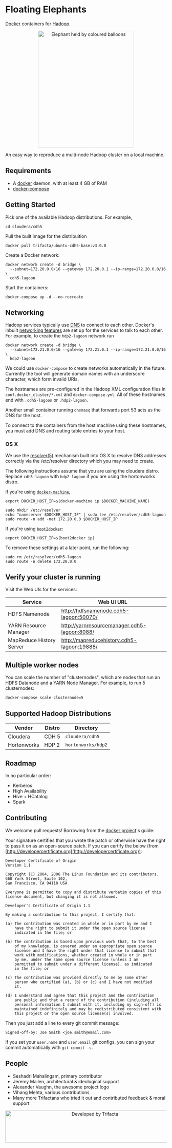 # Floating Elephants

[Docker](https://www.docker.com/) containers for [Hadoop](https://hadoop.apache.org/).

<p align="center">
<img src="img/floating-elephants.png" width="300" height="363" alt="Elephant held by coloured balloons">
</p>

An easy way to reproduce a multi-node Hadoop cluster on a local machine.

## Requirements

- A [docker](http://docs.docker.com/) daemon, with at least 4 GB of RAM
- [docker-compose](http://docs.docker.com/compose/install/)

## Getting Started

Pick one of the available Hadoop distributions. For example,

```
cd cloudera/cdh5
```

Pull the built image for the distribuition

```
docker pull trifacta/ubuntu-cdh5-base:v3.0.0
```

Create a Docker network:

```
docker network create -d bridge \
  --subnet=172.20.0.0/16 --gateway 172.20.0.1 --ip-range=172.20.0.0/16 \
  cdh5-lagoon
```

Start the containers:

```
docker-compose up -d --no-recreate
```


## Networking

Hadoop services typically use [DNS](https://wiki.apache.org/hadoop/UnknownHost) to connect to each other. Docker's inbuilt [networking features](https://docs.docker.com/compose/networking/) are set up for the services to talk to each other. For example, to create the `hdp2-lagoon` network run

```
docker network create -d bridge \
  --subnet=172.21.0.0/16 --gateway 172.21.0.1 --ip-range=172.21.0.0/16 \
  hdp2-lagoon
```

We could use `docker-compose` to create networks automatically in the future. Currently the tool will generate domain names with an underscore character, which form invalid URIs.

The hostnames are pre-configured in the Hadoop XML configuration files in `conf.docker_cluster/*.xml` and `docker-compose.yml`. All of these hostnames end with `.cdh5-lagoon` or `.hdp2-lagoon`.

Another small container running `dnsmasq` that forwards port 53 acts as the DNS for the host.

To connect to the containers from the host machine using these hostnames, you must add DNS and routing table entries to your host.


### OS X

We use the [resolver(5)](https://developer.apple.com/library/mac/documentation/Darwin/Reference/ManPages/man5/resolver.5.html) mechanism built into OS X to resolve DNS addresses correctly via the /etc/resolver directory which you may need to create.

The following instructions assume that you are using the cloudera distro. Replace `cdh5-lagoon` with `hdp2-lagoon` if you are using the hortonworks distro.

If you're using [`docker-machine`](https://docs.docker.com/machine/),

```
export DOCKER_HOST_IP=$(docker-machine ip $DOCKER_MACHINE_NAME)

sudo mkdir /etc/resolver
echo "nameserver $DOCKER_HOST_IP" | sudo tee /etc/resolver/cdh5-lagoon
sudo route -n add -net 172.20.0.0 $DOCKER_HOST_IP
```

If you're using [`boot2docker`](http://boot2docker.io/):

```
export DOCKER_HOST_IP=$(boot2docker ip)
```

To remove these settings at a later point, run the following:

```
sudo rm /etc/resolver/cdh5-lagoon
sudo route -n delete 172.20.0.0
```

## Verify your cluster is running

Visit the Web UIs for the services:

Service | Web UI URL
--------|-----------
HDFS Namenode | http://hdfsnamenode.cdh5-lagoon:50070/
YARN Resource Manager | http://yarnresourcemanager.cdh5-lagoon:8088/
MapReduce History Server | http://mapreducehistory.cdh5-lagoon:19888/

## Multiple worker nodes

You can scale the number of "clusternodes", which are nodes that run an HDFS Datanode and a YARN Node Manager. For example, to run 5 clusternodes:

```
docker-compose scale clusternode=5
```

## Supported Hadoop Distributions

Vendor | Distro | Directory
------- | ---------- | --------
Cloudera | CDH 5 | `cloudera/cdh5`
Hortonworks | HDP 2 | `hortonworks/hdp2`

## Roadmap

In no particular order:

* Kerberos
* High Availability
* Hive + HCatalog
* Spark

## Contributing

We welcome pull requests! Borrowing from the [docker project](https://github.com/docker/docker/blob/master/CONTRIBUTING.md#sign-your-work)'s guide:

Your signature certifies that you wrote the patch or otherwise have the right to pass it on as an open-source patch. If you can certify the below (from [http://developercertificate.org](http://developercertificate.org)):

```
Developer Certificate of Origin
Version 1.1

Copyright (C) 2004, 2006 The Linux Foundation and its contributors.
660 York Street, Suite 102,
San Francisco, CA 94110 USA

Everyone is permitted to copy and distribute verbatim copies of this
license document, but changing it is not allowed.

Developer's Certificate of Origin 1.1

By making a contribution to this project, I certify that:

(a) The contribution was created in whole or in part by me and I
    have the right to submit it under the open source license
    indicated in the file; or

(b) The contribution is based upon previous work that, to the best
    of my knowledge, is covered under an appropriate open source
    license and I have the right under that license to submit that
    work with modifications, whether created in whole or in part
    by me, under the same open source license (unless I am
    permitted to submit under a different license), as indicated
    in the file; or

(c) The contribution was provided directly to me by some other
    person who certified (a), (b) or (c) and I have not modified
    it.

(d) I understand and agree that this project and the contribution
    are public and that a record of the contribution (including all
    personal information I submit with it, including my sign-off) is
    maintained indefinitely and may be redistributed consistent with
    this project or the open source license(s) involved.
```
Then you just add a line to every git commit message:

```
Signed-off-by: Joe Smith <joe.smith@email.com>
```

If you set your `user.name` and `user.email` git configs, you can sign your commit automatically with `git commit -s`.


## People

* Seshadri Mahalingam, primary contributor
* Jeremy Mailen, architectural & ideological support
* Alexander Vaughn, the awesome project logo
* Vihang Mehta, various contributions
* Many more Trifactans who tried it out and contributed feedback & moral support

<p align="center">
<a href="http://www.trifacta.com">
<img src="img/trifacta-logo.png" width="544" height="100" alt="Developed by Trifacta"><br />
</a>
</p>
